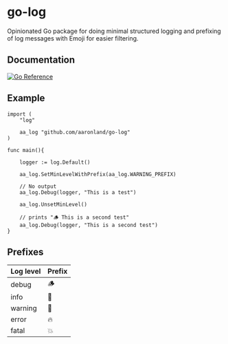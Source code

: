 # go-log

Opinionated Go package for doing minimal structured logging and prefixing of log messages with Emoji for easier filtering.

## Documentation

[![Go Reference](https://pkg.go.dev/badge/github.com/aaronland/go-log.svg)](https://pkg.go.dev/github.com/aaronland/go-log)

## Example

```
import (
	"log"

	aa_log "github.com/aaronland/go-log"
)	

func main(){

	logger := log.Default()

	aa_log.SetMinLevelWithPrefix(aa_log.WARNING_PREFIX)

	// No output
	aa_log.Debug(logger, "This is a test")

	aa_log.UnsetMinLevel()

	// prints "🪵 This is a second test"
	aa_log.Debug(logger, "This is a second test")
}
```

## Prefixes

| Log level | Prefix |
| --- | --- |
| debug | 🪵 |
| info | 💬 |
| warning | 🧯 |
| error | 🔥 |
| fatal | 💥 |
